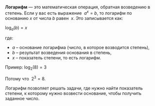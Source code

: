 **Логарифм** — это математическая операция, обратная возведению в степень. Если у вас есть выражение  $a^x = b$, то логарифм по основанию $x$ от числа $b$ равен  $x$. Это записывается как:

$\log_a(b) = x$

где:

- $a$ – основание логарифма (число, в которое возводится степень),
- $b$ – результат возведения основания в степень,
- $x$ – показатель степени, то есть логарифм.

Пример:   $\log_2(8) = 3$

Потому что  $2^3 = 8$.

Логарифм позволяет решать задачи, где нужно найти показатель степени, к которому нужно возвести основание, чтобы получить заданное число.